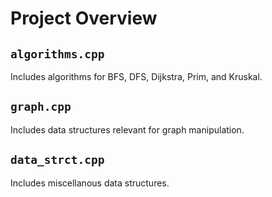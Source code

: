 # Project Overview
## `algorithms.cpp`
Includes algorithms for BFS, DFS, Dijkstra, Prim, and Kruskal.
## `graph.cpp`
Includes data structures relevant for graph manipulation.
## `data_strct.cpp`
Includes miscellanous data structures.
